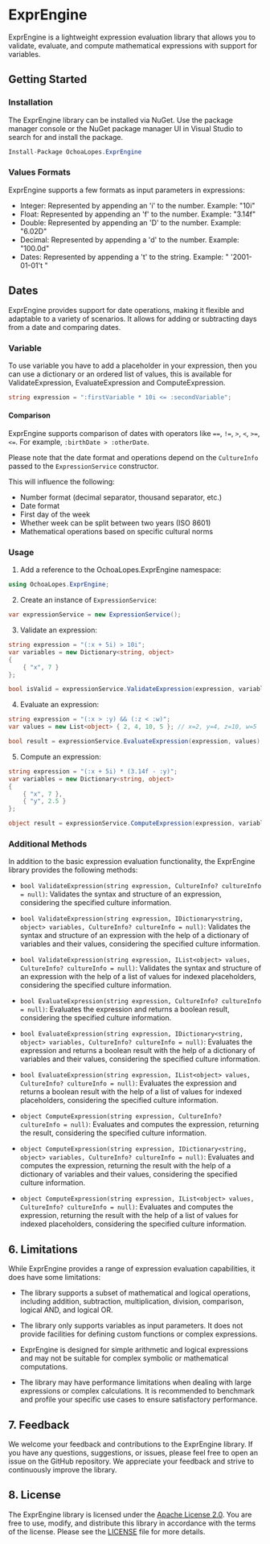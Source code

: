 # ExprEngine

ExprEngine is a lightweight expression evaluation library that allows you to validate, evaluate, and compute mathematical expressions with support for variables.

## Getting Started

### Installation

The ExprEngine library can be installed via NuGet. Use the package manager console or the NuGet package manager UI in Visual Studio to search for and install the package.

```csharp
Install-Package OchoaLopes.ExprEngine
```

### Values Formats
ExprEngine supports a few formats as input parameters in expressions:

- Integer: Represented by appending an 'i' to the number. Example: "10i"
- Float: Represented by appending an 'f' to the number. Example: "3.14f"
- Double: Represented by appending an 'D' to the number. Example: "6.02D"
- Decimal: Represented by appending a 'd' to the number. Example: "100.0d"
- Dates: Represented by appending a 't' to the string. Example: " '2001-01-01't "

## Dates

ExprEngine provides support for date operations, making it flexible and adaptable to a variety of scenarios. It allows for adding or subtracting days from a date and comparing dates.

### Variable
To use variable you have to add a placeholder in your expression, then you can use a dictionary or an ordered list of values, this is available for ValidateExpression, EvaluateExpression and ComputeExpression.

```csharp
string expression = ":firstVariable * 10i <= :secondVariable";
```

#### Comparison

ExprEngine supports comparison of dates with operators like `==`, `!=`, `>`, `<`, `>=`, `<=`. For example, `:birthDate > :otherDate`.

Please note that the date format and operations depend on the `CultureInfo` passed to the `ExpressionService` constructor.

This will influence the following:

- Number format (decimal separator, thousand separator, etc.)
- Date format
- First day of the week
- Whether week can be split between two years (ISO 8601)
- Mathematical operations based on specific cultural norms

### Usage

1. Add a reference to the OchoaLopes.ExprEngine namespace:

```csharp
using OchoaLopes.ExprEngine;
```

2. Create an instance of `ExpressionService`:

```csharp
var expressionService = new ExpressionService();
```

3. Validate an expression:

```csharp
string expression = "(:x + 5i) > 10i";
var variables = new Dictionary<string, object>
{
    { "x", 7 }
};

bool isValid = expressionService.ValidateExpression(expression, variables);
```

4. Evaluate an expression:

```csharp
string expression = "(:x > :y) && (:z < :w)";
var values = new List<object> { 2, 4, 10, 5 }; // x=2, y=4, z=10, w=5

bool result = expressionService.EvaluateExpression(expression, values);
```

5. Compute an expression:

```csharp
string expression = "(:x + 5i) * (3.14f - :y)";
var variables = new Dictionary<string, object>
{
    { "x", 7 },
    { "y", 2.5 }
};

object result = expressionService.ComputeExpression(expression, variables);
```

### Additional Methods

In addition to the basic expression evaluation functionality, the ExprEngine library provides the following methods:

- `bool ValidateExpression(string expression, CultureInfo? cultureInfo = null)`: Validates the syntax and structure of an expression, considering the specified culture information.

- `bool ValidateExpression(string expression, IDictionary<string, object> variables, CultureInfo? cultureInfo = null)`: Validates the syntax and structure of an expression with the help of a dictionary of variables and their values, considering the specified culture information.

- `bool ValidateExpression(string expression, IList<object> values, CultureInfo? cultureInfo = null)`: Validates the syntax and structure of an expression with the help of a list of values for indexed placeholders, considering the specified culture information.

- `bool EvaluateExpression(string expression, CultureInfo? cultureInfo = null)`: Evaluates the expression and returns a boolean result, considering the specified culture information.

- `bool EvaluateExpression(string expression, IDictionary<string, object> variables, CultureInfo? cultureInfo = null)`: Evaluates the expression and returns a boolean result with the help of a dictionary of variables and their values, considering the specified culture information.

- `bool EvaluateExpression(string expression, IList<object> values, CultureInfo? cultureInfo = null)`: Evaluates the expression and returns a boolean result with the help of a list of values for indexed placeholders, considering the specified culture information.

- `object ComputeExpression(string expression, CultureInfo? cultureInfo = null)`: Evaluates and computes the expression, returning the result, considering the specified culture information.

- `object ComputeExpression(string expression, IDictionary<string, object> variables, CultureInfo? cultureInfo = null)`: Evaluates and computes the expression, returning the result with the help of a dictionary of variables and their values, considering the specified culture information.

- `object ComputeExpression(string expression, IList<object> values, CultureInfo? cultureInfo = null)`: Evaluates and computes the expression, returning the result with the help of a list of values for indexed placeholders, considering the specified culture information.

## 6. Limitations

While ExprEngine provides a range of expression evaluation capabilities, it does have some limitations:

- The library supports a subset of mathematical and logical operations, including addition, subtraction, multiplication, division, comparison, logical AND, and logical OR.

- The library only supports variables as input parameters. It does not provide facilities for defining custom functions or complex expressions.

- ExprEngine is designed for simple arithmetic and logical expressions and may not be suitable for complex symbolic or mathematical computations.

- The library may have performance limitations when dealing with large expressions or complex calculations. It is recommended to benchmark and profile your specific use cases to ensure satisfactory performance.

## 7. Feedback

We welcome your feedback and contributions to the ExprEngine library. If you have any questions, suggestions, or issues, please feel free to open an issue on the GitHub repository. We appreciate your feedback and strive to continuously improve the library.

## 8. License

The ExprEngine library is licensed under the [Apache License 2.0](https://opensource.org/licenses/Apache-2.0). You are free to use, modify, and distribute this library in accordance with the terms of the license. Please see the [LICENSE](https://github.com/your/repo/blob/main/LICENSE) file for more details.
